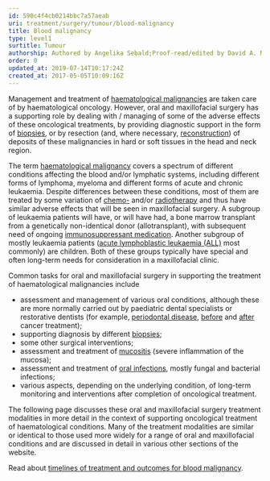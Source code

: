 ```yaml
---
id: 590c4f4cb0214bbc7a57aeab
uri: treatment/surgery/tumour/blood-malignancy
title: Blood malignancy
type: level1
surtitle: Tumour
authorship: Authored by Angelika Sebald;Proof-read/edited by David A. Mitchell
order: 0
updated_at: 2019-07-14T10:17:24Z
created_at: 2017-05-05T10:09:16Z
---
```


<p>Management and treatment of <a href="/diagnosis/a-z/tumour/blood-malignancy">haematological malignancies</a>    are taken care of by haematological oncology. However, oral
    and maxillofacial surgery has a supporting role by dealing
    with / managing of some of the adverse effects of these oncological
    treatments, by providing diagnostic support in the form of
    <a href="/diagnosis/tests/biopsy">biopsies</a>, or by resection
    (and, where necessary, <a href="/treatment/surgery/reconstruction">reconstruction</a>)
    of deposits of these malignancies in hard or soft tissues
    in the head and neck region.</p>
<p>The term <a href="/diagnosis/a-z/tumour/blood-malignancy/more-info">haematological malignancy</a>    covers a spectrum of different conditions affecting the blood
    and/or lymphatic systems, including different forms of lymphoma,
    myeloma and different forms of acute and chronic leukaemia.
    Despite differences between these conditions, most of them
    are treated by some variation of <a href="/treatment/chemotherapy">chemo-</a>    and/or <a href="/treatment/radiotherapy">radiotherapy</a>    and thus have similar adverse effects that will be seen in
    maxillofacial surgery. A subgroup of leukaemia patients will
    have, or will have had, a bone marrow transplant from a genetically
    non-identical donor (allotransplant), with subsequent need
    of ongoing <a href="/treatment-other-medication-miscellaneous-immunosuppressant">immunosuppressant medication</a>.
    Another subgroup of mostly leukaemia patients (<a href="/diagnosis/a-z/tumour/blood-malignancy">acute lymphoblastic leukaemia (ALL)</a>    most commonly) are children. Both of these groups typically
    have special and often long-term needs for consideration
    in a maxillofacial clinic.</p>
<p>Common tasks for oral and maxillofacial surgery in supporting
    the treatment of haematological malignancies include</p>
<ul>
    <li>assessment and management of various oral conditions, although
        these are more normally carried out by paediatric dental
        specialists or restorative dentists (for example,
        <a href="/treatment/restorative-dentistry/periodontal/detailed">periodontal disease</a>, <a href="/treatment/restorative-dentistry/cancer-pretreatment">before</a>            and <a href="/treatment/restorative-dentistry/cancer-post-treatment">after</a>            cancer treatment);</li>
    <li>supporting diagnosis by different <a href="/diagnosis/tests/biopsy">biopsies</a>;</li>
    <li>some other surgical interventions;</li>
    <li>assessment and treatment of <a href="/diagnosis/a-z/oral-mucosal-lesion/detailed">mucositis</a>        (severe inflammation of the mucosa);</li>
    <li>assessment and treatment of <a href="/diagnosis/a-z/infection/more-info">oral infections</a>,
        mostly fungal and bacterial infections;</li>
    <li>various aspects, depending on the underlying condition, of
        long-term monitoring and interventions after completion
        of oncological treatment.</li>
</ul>
<p>The following page discusses these oral and maxillofacial surgery
    treatment modalities in more detail in the context of supporting
    oncological treatment of haematological conditions. Many
    of the treatment modalities are similar or identical to those
    used more widely for a range of oral and maxillofacial conditions
    and are discussed in detail in various other sections of
    the website.</p>
<aside>
    <p>Read about <a href="/treatment/timelines/tumour/blood-malignancy">timelines of treatment and outcomes for blood malignancy</a>.</p>
</aside>
